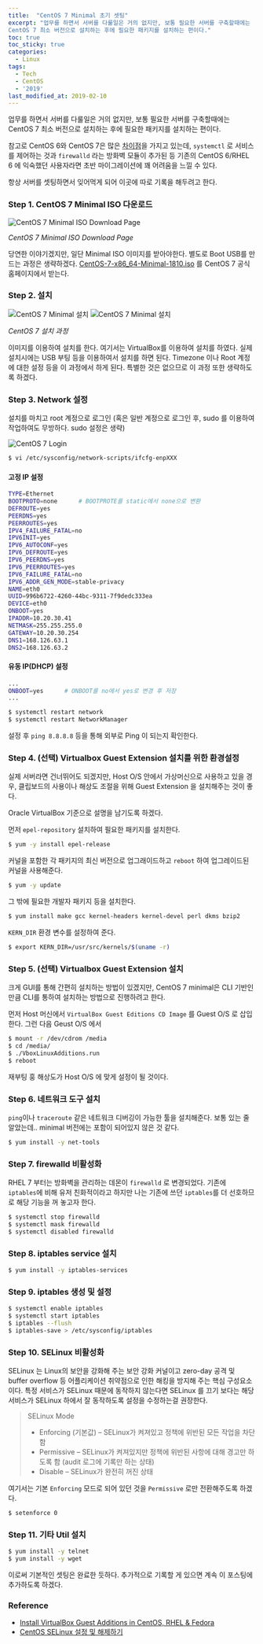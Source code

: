 ```yaml
---
title:  "CentOS 7 Minimal 초기 셋팅"
excerpt: "업무를 하면서 서버를 다룰일은 거의 없지만, 보통 필요한 서버를 구축할때에는
CentOS 7 최소 버전으로 설치하는 후에 필요한 패키지를 설치하는 편이다."
toc: true
toc_sticky: true
categories:
  - Linux
tags:
  - Tech
  - CentOS
  - '2019'
last_modified_at: 2019-02-10
---
```


업무를 하면서 서버를 다룰일은 거의 없지만, 보통 필요한 서버를 구축할때에는
CentOS 7 최소 버전으로 설치하는 후에 필요한 패키지를 설치하는 편이다.

참고로 CentOS 6와 CentOS 7은 많은 [차이점](https://www.lesstif.com/pages/viewpage.action?pageId=22053120)을 가지고 있는데, `systemctl` 로 서비스를 제어하는 것과 `firewalld`
라는 방화벽 모듈이 추가된 등 기존의 CentOS 6/RHEL 6 에 익숙했던 사용자라면 초반 마이그레이션에 꽤 어려움을 느낄 수 있다.

항상 서버를 셋팅하면서 잊어먹게 되어 이곳에 따로 기록을 해두려고 한다.

### Step 1. CentOS 7 Minimal ISO 다운로드

![CentOS 7 Minimal ISO Download Page]({{site.url}}/assets/images/2019/02/figure1.png)

*CentOS 7 Minimal ISO Download Page*

당연한 이야기겠지만, 일단 Minimal ISO 이미지를 받아야한다. 별도로 Boot USB를 만드는 과정은 생략하겠다.
[CentOS-7-x86_64-Minimal-1810.iso](http://isoredirect.centos.org/centos/7/isos/x86_64/CentOS-7-x86_64-Minimal-1810.iso)
를 CentOS 7 공식 홈페이지에서 받는다.

### Step 2. 설치

![CentOS 7 Minimal 설치]({{site.url}}/assets/images/2019/02/figure2.png)
![CentOS 7 Minimal 설치]({{site.url}}/assets/images/2019/02/figure3.png)

*CentOS 7 설치 과정*

이미지를 이용하여 설치를 한다. 여기서는 VirtualBox를 이용하여 설치를 하였다.
실제 설치시에는 USB 부팅 등을 이용하여서 설치를 하면 된다. Timezone 이나 Root 계정에 대한 설정 등을 이 과정에서 하게 된다.
특별한 것은 없으므로 이 과정 또한 생략하도록 하겠다.

### Step 3. Network 설정

설치를 마치고 root 계정으로 로그인 (혹은 일반 계정으로 로그인 후, sudo 를 이용하여 작업하여도 무방하다. sudo 설정은 생략)

![CentOS 7 Login]({{site.url}}/assets/images/2019/02/figure4.png)

```bash
$ vi /etc/sysconfig/network-scripts/ifcfg-enpXXX
```

#### 고정 IP 설정
```bash
TYPE=Ethernet
BOOTPROTO=none      # BOOTPROTE를 static에서 none으로 변환
DEFROUTE=yes
PEERDNS=yes
PEERROUTES=yes
IPV4_FAILURE_FATAL=no
IPV6INIT=yes
IPV6_AUTOCONF=yes
IPV6_DEFROUTE=yes
IPV6_PEERDNS=yes
IPV6_PEERROUTES=yes
IPV6_FAILURE_FATAL=no
IPV6_ADDR_GEN_MODE=stable-privacy
NAME=eth0
UUID=996b6722-4260-44bc-9311-7f9dedc333ea
DEVICE=eth0
ONBOOT=yes
IPADDR=10.20.30.41
NETMASK=255.255.255.0
GATEWAY=10.20.30.254
DNS1=168.126.63.1
DNS2=168.126.63.2
```
#### 유동 IP(DHCP) 설정
```bash
...
ONBOOT=yes      # ONBOOT를 no에서 yes로 변경 후 저장
...
```
```bash
$ systemctl restart network
$ systemctl restart NetworkManager
```

설정 후 `ping 8.8.8.8` 등을 통해 외부로 Ping 이 되는지 확인한다.

### Step 4. (선택) Virtualbox Guest Extension 설치를 위한 환경설정

실제 서버라면 건너뛰어도 되겠지만, Host O/S 안에서 가상머신으로 사용하고 있을 경우,
클립보드의 사용이나 해상도 조절을 위해 Guest Extension 을 설치해주는 것이 좋다.

Oracle VirtualBox 기준으로 설명을 남기도록 하겠다.


먼저 `epel-repository` 설치하여 필요한 패키지를 설치한다.
```bash
$ yum -y install epel-release
```

커널을 포함한 각 패키지의 최신 버전으로 업그래이드하고 `reboot` 하여 업그레이드된 커널을 사용해준다.
```bash
$ yum -y update
```
그 밖에 필요한 개발자 패키지 등을 설치한다.
```bash
$ yum install make gcc kernel-headers kernel-devel perl dkms bzip2
```

`KERN_DIR` 환경 변수를 설정하여 준다.
```bash
$ export KERN_DIR=/usr/src/kernels/$(uname -r)
```

### Step 5. (선택) Virtualbox Guest Extension 설치

크게 GUI를 통해 간편히 설치하는 방법이 있겠지만, CentOS 7 minimal은 CLI 기반인 만큼 CLI를 통하여 설치하는 방법으로
진행하려고 한다.

먼저 Host 머신에서 `VirtualBox Guest Editions CD Image` 를 Guest O/S 로 삽입한다.
그런 다음 Geust O/S 에서

```bash
$ mount -r /dev/cdrom /media
$ cd /media/
$ ./VboxLinuxAdditions.run
$ reboot
```
재부팅 훙 해상도가 Host O/S 에 맞게 설정이 될 것이다.

### Step 6. 네트워크 도구 설치

`ping`이나 `traceroute` 같은 네트워크 디버깅이 가능한 툴을 설치해준다.
보통 있는 줄 알았는데.. minimal 버전에는 포함이 되어있지 않은 것 같다.
```bash
$ yum install -y net-tools
```

### Step 7. firewalld 비활성화

RHEL 7 부터는 방화벽을 관리하는 데몬이 `firewalld` 로 변경되었다. 기존에 `iptables`에 비해 유저 친화적이라고 하지만 나는 기존에 쓰던 `iptables`를 더 선호하므로 해당 기능을 꺼 놓고자 한다.

```bash
$ systemctl stop firewalld
$ systemctl mask firewalld
$ systemctl disabled firewalld
```

### Step 8. iptables service 설치

```bash
$ yum install -y iptables-services
```

### Step 9. iptables 생성 및 설정

```bash
$ systemctl enable iptables
$ systemctl start iptables
$ iptables --flush
$ iptables-save > /etc/sysconfig/iptables
```

### Step 10. SELinux 비활성화

SELinux 는 Linux의 보안을 강화해 주는 보안 강화 커널이고 zero-day 공격 및 buffer overflow 등 어플리케이션 취약점으로 인한 해킹을 방지해 주는 핵심 구성요소이다.
특정 서비스가 SELinux 때문에 동작하지 않는다면 SELinux 를 끄기 보다는 해당 서비스가 SELinux 하에서 잘 동작하도록 설정을 수정하는걸 권장한다.

> SELinux Mode
> - Enforcing (기본값) – SELinux가 켜져있고 정책에 위반된 모든 작업을 차단함
> - Permissive – SELinux가 켜져있지만 정책에 위반된 사항에 대해 경고만 하도록 함 (audit 로그에 기록만 하는 상태)
> - Disable – SELinux가 완전히 꺼진 상태

여기서는 기본 `Enforcing` 모드로 되어 있던 것을 `Permissive` 로만 전환해주도록 하겠다.

```bash
$ setenforce 0
```

### Step 11. 기타 Util 설치

```bash
$ yum install -y telnet
$ yum install -y wget
```

이로써 기본적인 셋팅은 완료한 듯하다.
추가적으로 기록할 게 있으면 계속 이 포스팅에 추가하도록 하겠다.

### Reference
- [Install VirtualBox Guest Additions in CentOS, RHEL & Fedora](https://www.tecmint.com/install-virtualbox-guest-additions-in-centos-rhel-fedora/)
- [CentOS SELinux 설정 및 해제하기](https://www.lesstif.com/pages/viewpage.action?pageId=6979732)
